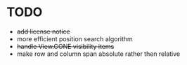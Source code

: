 # TODO

* ~~add license notice~~
* more efficient position search algorithm
* ~~handle View.GONE visibility items~~
* make row and column span absolute rather then relative
